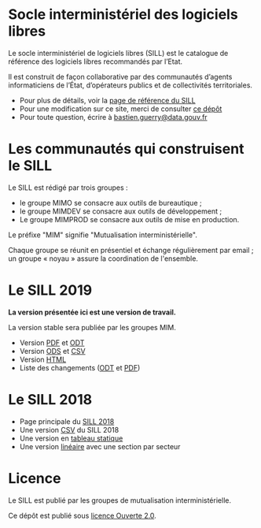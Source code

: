 

# Socle interministériel des logiciels libres

Le socle interministériel de logiciels libres (SILL) est le catalogue
de référence des logiciels libres recommandés par l’Etat.  

Il est construit de façon collaborative par des communautés d’agents
informaticiens de l’État, d’opérateurs publics et de collectivités
territoriales.

-   Pour plus de détails, voir la [page de référence du SILL](https://references.modernisation.gouv.fr/socle-logiciels-libres)
-   Pour une modification sur ce site, merci de consulter [ce dépôt](https://github.com/disic/sill)
-   Pour toute question, écrire à [bastien.guerry@data.gouv.fr](mailto:bastien.guerry@data.gouv.fr)


# Les communautés qui construisent le SILL

Le SILL est rédigé par trois groupes :

-   le groupe MIMO se consacre aux outils de bureautique ;
-   le groupe MIMDEV se consacre aux outils de développement ;
-   Le groupe MIMPROD se consacre aux outils de mise en production.

Le préfixe "MIM" signifie "Mutualisation interministérielle".

Chaque groupe se réunit en présentiel et échange régulièrement par
email ; un groupe « noyau » assure la coordination de l'ensemble.


# Le SILL 2019

**La version présentée ici est une version de travail.**

La version stable sera publiée par les groupes MIM.

-   Version [PDF](2019/sill-2019.pdf) et [ODT](2019/sill-2019.odt)
-   Version [ODS](2019/sill-2019.ods) et [CSV](2019/sill-2019.csv)
-   Version [HTML](2019/)
-   Liste des changements ([ODT](2019/sill-diff-2018-2019.odt) et [PDF](2019/sill-diff-2018-2019.pdf))


# Le SILL 2018

-   Page principale du [SILL 2018](2018)
-   Une version [CSV](2018/sources.csv) du SILL 2018
-   Une version en [tableau statique](2018/sources.md)
-   Une version [linéaire](2018/sill.md) avec une section par secteur


# Licence

Le SILL est publié par les groupes de mutualisation
interministérielle.

Ce dépôt est publié sous [licence Ouverte 2.0](https://github.com/etalab/Licence-Ouverte/blob/master/LO.md).

